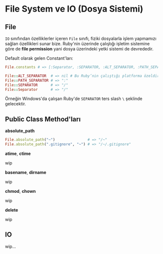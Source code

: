 # File System ve IO (Dosya Sistemi)

## File

`IO` sınıfından özelliklerler içeren `File` sınıfı, fiziki dosyalarla işlem yapmamızı sağlan özellikleri sunar bize. Ruby'nin üzerinde çalıştığı işletim sistemine göre de **file permission** yani dosya üzerindeki yetki sistemi de devrededir.

Default olarak gelen Constant'ları:

```ruby
File.constants # => [:Separator, :SEPARATOR, :ALT_SEPARATOR, :PATH_SEPARATOR, :Constants, :Stat, :WaitReadable, :WaitWritable, :EAGAINWaitReadable, :EAGAINWaitWritable, :EWOULDBLOCKWaitReadable, :EWOULDBLOCKWaitWritable, :EINPROGRESSWaitReadable, :EINPROGRESSWaitWritable, :SEEK_SET, :SEEK_CUR, :SEEK_END, :RDONLY, :WRONLY, :RDWR, :APPEND, :CREAT, :EXCL, :NONBLOCK, :TRUNC, :NOCTTY, :BINARY, :SYNC, :DSYNC, :NOFOLLOW, :LOCK_SH, :LOCK_EX, :LOCK_UN, :LOCK_NB, :NULL, :FNM_NOESCAPE, :FNM_PATHNAME, :FNM_DOTMATCH, :FNM_CASEFOLD, :FNM_EXTGLOB, :FNM_SYSCASE]

File::ALT_SEPARATOR  # => nil # Bu Ruby’nin çalıştığı platforma özeldir
File::PATH_SEPARATOR # => ":"
File::SEPARATOR      # => "/"
File::Separator      # => "/"
```

Örneğin Windows'da çalışan Ruby'de `SEPARATOR` ters slash `\` şeklinde gelecektir.

## Public Class Method'ları

**absolute_path**

```ruby
File.absolute_path("~")               # => "/~"
File.absolute_path(".gitignore", "~") # => "/~/.gitignore"
```

**atime**, **ctime**

wip

**basename**, **dirname**

wip

**chmod**, **chown**

wip

**delete**

wip

## IO

wip...